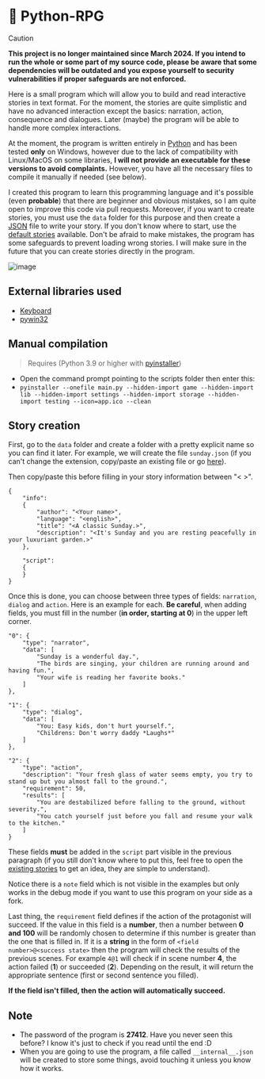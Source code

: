 # 📖 Python-RPG

> [!CAUTION]
> **This project is no longer maintained since March 2024. If you intend to run the whole or some part of my source code, please be aware that some dependencies will be outdated and you expose yourself to security vulnerabilities if proper safeguards are not enforced.**

Here is a small program which will allow you to build and read interactive stories in text format. For the moment, the stories are quite simplistic and have no advanced interaction except the basics: narration, action, consequence and dialogues. Later (maybe) the program will be able to handle more complex interactions.

At the moment, the program is written entirely in [Python](https://www.python.org/) and has been tested **only** on Windows, however due to the lack of compatibility with Linux/MacOS on some libraries, **I will not provide an executable for these versions to avoid complaints.** However, you have all the necessary files to compile it manually if needed (see below).

I created this program to learn this programming language and it's possible (even **probable**) that there are beginner and obvious mistakes, so I am quite open to improve this code via pull requests. Moreover, if you want to create stories, you must use the `data` folder for this purpose and then create a [JSON](https://en.wikipedia.org/wiki/JSON) file to write your story. If you don't know where to start, use the [default stories](https://github.com/FlorianLeChat/Python-RPG/tree/master/data) available. Don't be afraid to make mistakes, the program has some safeguards to prevent loading wrong stories. I will make sure in the future that you can create stories directly in the program.

![image](https://user-images.githubusercontent.com/26360935/131666926-4e3a4ab4-5513-4f7a-af97-b4fffb84dfd7.png)

## External libraries used

- [Keyboard](https://pypi.org/project/keyboard/)
- [pywin32](https://pypi.org/project/pywin32/)

## Manual compilation

> Requires (Python 3.9 or higher with [pyinstaller](https://pypi.org/project/pyinstaller/))
- Open the command prompt pointing to the scripts folder then enter this:
- `pyinstaller --onefile main.py --hidden-import game --hidden-import lib --hidden-import settings --hidden-import storage --hidden-import testing --icon=app.ico --clean`

## Story creation

First, go to the `data` folder and create a folder with a pretty explicit name so you can find it later. For example, we will create the file `sunday.json` (if you can't change the extension, copy/paste an existing file or go [here](https://helpdeskgeek.com/windows-10/how-to-change-file-type-in-windows-10/)).

Then copy/paste this before filling in your story information between "< >".
```
{
	"info":
	{
		"author": "<Your name>",
		"language": "<english>",
		"title": "<A classic Sunday.>",
		"description": "<It's Sunday and you are resting peacefully in your luxuriant garden.>"
	},

	"script":
	{
	}
}
```

Once this is done, you can choose between three types of fields: `narration`, `dialog` and `action`. Here is an example for each. **Be careful**, when adding fields, you must fill in the number (**in order, starting at 0**) in the upper left corner.

```
"0": {
	"type": "narrator",
	"data": [
		"Sunday is a wonderful day.",
		"The birds are singing, your children are running around and having fun.",
		"Your wife is reading her favorite books."
	]
},

"1": {
	"type": "dialog",
	"data": [
		"You: Easy kids, don't hurt yourself.",
		"Childrens: Don't worry daddy *Laughs*"
	]
},

"2": {
	"type": "action",
	"description": "Your fresh glass of water seems empty, you try to stand up but you almost fall to the ground.",
	"requirement": 50,
	"results": [
		"You are destabilized before falling to the ground, without severity.",
		"You catch yourself just before you fall and resume your walk to the kitchen."
	]
}
```

These fields **must** be added in the `script` part visible in the previous paragraph (if you still don't know where to put this, feel free to open the [existing stories](https://github.com/FlorianLeChat/Python-RPG/tree/master/data) to get an idea, they are simple to understand).

Notice there is a `note` field which is not visible in the examples but only works in the debug mode if you want to use this program on your side as a fork.

Last thing, the `requirement` field defines  if the action of the protagonist will succeed. If the value in this field is a **number**, then a number between **0 and 100** will be randomly chosen to determine if this number is greater than the one that is filled in. If it is a **string** in the form of `<field number>@<success state>` then the program will check the results of the previous scenes. For example `4@1` will check if in scene number **4**, the action failed (**1**) or succeeded (**2**). Depending on the result, it will return the appropriate sentence (first or second sentence you filled).

**If the field isn't filled, then the action will automatically succeed.**

## Note

- The password of the program is **27412**. Have you never seen this before? I know it's just to check if you read until the end :D
- When you are going to use the program, a file called `__internal__.json` will be created to store some things, avoid touching it unless you know how it works.
